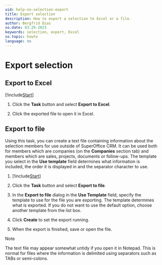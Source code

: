 ```yaml
---
uid: help-no-selection-export
title: Export selection
description: How to export a selection to Excel or a file.
author: Bergfrid Dias
so.date: 03.29.2023
keywords: selection, export, Excel
so.topic: howto
language: no
---
```


# Export selection

## Export to Excel

[!include[Start](../includes/steps-start-task.md)]

1. Click the **Task** button and select **Export to Excel**.

1. Click the exported file to open it in Excel.

## Export to file

Using this task, you can create a text file containing information about the selection members for use outside of SuperOffice CRM. It can be used both for members which are companies (on the **Companies** section tab) and members which are sales, projects, documents or follow-ups. The template you select in the **Use template** field determines what information is included, the order it is displayed in and the separator character to use.

1. [!include[Start](../includes/steps-start-task.md)]

1. Click the **Task** button and select **Export to file**.

1. In the **Export to file** dialog in the **Use Template** field, specify the template to use for the file you are exporting. The template determines what is exported. If you do not want to use the default option, choose another template from the list box.

1. Click **Create** to set the export running.

1. When the export is finished, save or open the file.

> [!NOTE]
> The text file may appear somewhat untidy if you open it in Notepad. This is normal for files where the information is delimited using separators such as TABs or semi-colons.

<!-- Referenced links -->

<!-- Referenced images -->

